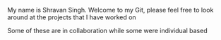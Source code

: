 My name is Shravan Singh. Welcome to my Git, please feel free to look around at the projects that I have worked on

Some of these are in collaboration while some were individual based
